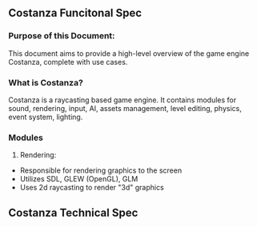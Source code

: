## Costanza Funcitonal Spec

### Purpose of this Document:
This document aims to provide a high-level overview of the game engine Costanza, complete with use cases.

### What is Costanza?
Costanza is a raycasting based game engine. It contains modules for sound, rendering, input, AI, assets management, level editing,
physics, event system, lighting.

### Modules
1. Rendering:
  - Responsible for rendering graphics to the screen
  - Utilizes SDL, GLEW (OpenGL), GLM
  - Uses 2d raycasting to render "3d" graphics

## Costanza Technical Spec
